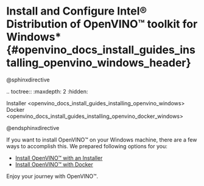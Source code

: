 # Install and Configure Intel® Distribution of OpenVINO™ toolkit for Windows* {#openvino_docs_install_guides_installing_openvino_windows_header}

@sphinxdirective

.. toctree::
   :maxdepth: 2
   :hidden:

   Installer <openvino_docs_install_guides_installing_openvino_windows>
   Docker <openvino_docs_install_guides_installing_openvino_docker_windows>

@endsphinxdirective

If you want to install OpenVINO™ on your Windows machine, there are a few ways to accomplish this. We prepared following options for you: 

* [Install OpenVINO™ with an Installer](installing-openvino-windows.md)
* [Install OpenVINO™ with Docker](installing-openvino-docker-windows.md)

Enjoy your journey with OpenVINO™.
